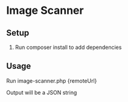 # Image Scanner

## Setup
1) Run composer install to add dependencies

## Usage

Run image-scanner.php {remoteUrl}

Output will be a JSON string
